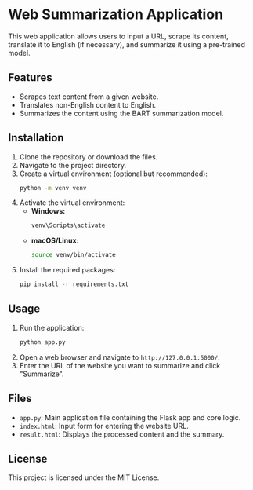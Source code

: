 # Web Summarization Application

This web application allows users to input a URL, scrape its content, translate it to English (if necessary), and summarize it using a pre-trained model.

## Features

- Scrapes text content from a given website.
- Translates non-English content to English.
- Summarizes the content using the BART summarization model.

## Installation

1. Clone the repository or download the files.
2. Navigate to the project directory.
3. Create a virtual environment (optional but recommended):
    ```bash
    python -m venv venv
    ```
4. Activate the virtual environment:
   - **Windows:**
     ```bash
     venv\Scripts\activate
     ```
   - **macOS/Linux:**
     ```bash
     source venv/bin/activate
     ```
5. Install the required packages:
    ```bash
    pip install -r requirements.txt
    ```

## Usage

1. Run the application:
    ```bash
    python app.py
    ```
2. Open a web browser and navigate to `http://127.0.0.1:5000/`.
3. Enter the URL of the website you want to summarize and click "Summarize".

## Files

- `app.py`: Main application file containing the Flask app and core logic.
- `index.html`: Input form for entering the website URL.
- `result.html`: Displays the processed content and the summary.

## License

This project is licensed under the MIT License.
